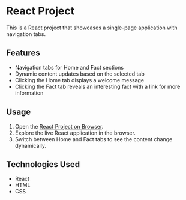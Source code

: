 # React Project

This is a React project that showcases a single-page application with navigation tabs.

## Features

- Navigation tabs for Home and Fact sections
- Dynamic content updates based on the selected tab
- Clicking the Home tab displays a welcome message
- Clicking the Fact tab reveals an interesting fact with a link for more information

## Usage

1. Open the [React Project on Browser](https://first-react-app--dollyraghuwansh.repl.co/).
2. Explore the live React application in the browser.
3. Switch between Home and Fact tabs to see the content change dynamically.

## Technologies Used

- React
- HTML
- CSS
